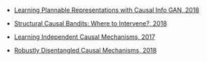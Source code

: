 * [Learning Plannable Representations with Causal Info GAN, 2018](https://papers.nips.cc/paper/8090-learning-plannable-representations-with-causal-infogan.pdf)

* [Structural Causal Bandits: Where to Intervene?, 2018](https://papers.nips.cc/paper/7523-structural-causal-bandits-where-to-intervene.pdf)

* [Learning Independent Causal Mechanisms, 2017](https://arxiv.org/pdf/1712.00961.pdf)

* [Robustly Disentangled Causal Mechanisms, 2018](https://arxiv.org/pdf/1811.00007.pdf)
